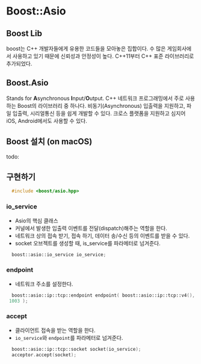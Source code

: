 # Boost::Asio

## Boost Lib

boost는 C++ 개발자들에게 유용한 코드들을 모아놓은 집합이다. 수 많은 게임회사에서 사용하고 있기 때문에 신뢰성과 안정성이 높다. C++11부터 C++ 표준 라이브러리로 추가되었다.

## Boost.Asio

Stands for **A**synchronous **I**nput/**O**utput. C++ 네트워크 프로그래밍에서 주로 사용하는 Boost의 라이브러리 중 하나다. 비동기(Asynchronous) 입출력을 지원하고, 파일 입출력, 시리얼통신 등을 쉽게 개발할 수 있다. 크로스 플랫폼을 지원하고 심지어 iOS, Android에서도 사용할 수 있다.

## Boost 설치 (on macOS)

todo:

## 구현하기

```C++
  #include <boost/asio.hpp>
```

### io_service

* Asio의 핵심 클래스
* 커널에서 발생한 입출력 이벤트를 전달(dispatch)해주는 역할을 한다.
* 네트워크 상의 접속 받기, 접속 하기, 데이터 송/수신 등의 이벤트를 받을 수 있다.
* socket 오브젝트를 생성할 때, is_service를 파라메터로 넘겨준다. 

```C++
  boost::asio::io_service io_service;
```

### endpoint

* 네트워크 주소를 설정한다.

```C++
  boost::asio::ip::tcp::endpoint endpoint( boost::asio::ip::tcp::v4(),
 1003 );
```

### accept

* 클라이언트 접속을 받는 역할을 한다.
* `io_service`와 `endpoint`를 파라메터로 넘겨준다. 

```C++
  boost::asio::ip::tcp::socket socket(io_service);
  acceptor.accept(socket);
```

